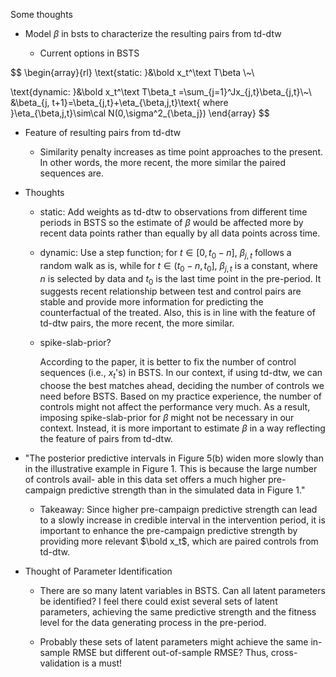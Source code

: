 Some thoughts

+ Model $\beta$ in bsts to characterize the resulting pairs from td-dtw
  
  + Current options in BSTS
  
$$
\begin{array}{rl}
\text{static: }&\bold x_t^\text T\beta \\~\\

\text{dynamic: }&\bold x_t^\text T\beta_t =\sum_{j=1}^Jx_{j,t}\beta_{j,t}\\~\\
&\beta_{j, t+1}=\beta_{j,t}+\eta_{\beta,j,t}\text{ where }\eta_{\beta,j,t}\sim\cal N(0,\sigma^2_{\beta_j})
\end{array}
$$
  
  + Feature of resulting pairs from td-dtw
    
    + Similarity penalty increases as time point approaches to the present. In other words, the more recent, the more similar the paired sequences are.
  
  + Thoughts
    
    + static: Add weights as td-dtw to observations from different time periods in BSTS so the estimate of  $\beta$ would be affected more by recent data points rather than equally by all data points across time.
    
    + dynamic: Use a step function; for $t\in [0, t_0-n]$, $\beta_{j,t}$ follows a random walk as is, while for $t\in(t_0-n, t_0]$, $\beta_{j,t}$ is a constant, where $n$ is selected by data and $t_0$ is the last time point in the pre-period. It suggests recent relationship between test and control pairs are stable and provide more information for predicting the counterfactual of the treated. Also, this is in line with the feature of td-dtw pairs, the more recent, the more similar.
    
    + spike-slab-prior? 
      
      According to the paper, it is better to fix the number of control sequences (i.e., $x_t$'s) in BSTS. In our context, if using td-dtw, we can choose the best matches ahead, deciding the number of controls we need before BSTS. Based on my practice experience, the number of controls might not affect the performance very much. As a result, imposing spike-slab-prior for $\beta$ might not be necessary in our context. Instead, it is more important to estimate $\beta$ in a way reflecting the feature of pairs from td-dtw.

+ "The posterior predictive intervals in Figure 5(b) widen more slowly than in the
  illustrative example in Figure 1. This is because the large number of controls avail-
  able in this data set offers a much higher pre-campaign predictive strength than in
  the simulated data in Figure 1."
  
  + Takeaway: Since higher pre-campaign predictive strength can lead to a slowly increase in credible interval in the intervention period, it is important to enhance the pre-campaign predictive strength by providing more relevant $\bold x_t$, which are paired controls from td-dtw.

+ Thought of Parameter Identification
  
  + There are so many latent variables in BSTS. Can all latent parameters be identified? I feel there could exist several sets of latent parameters, achieving the same predictive strength and the fitness level for the data generating process in the pre-period.
  
  + Probably these sets of latent parameters might achieve the same in-sample RMSE but different out-of-sample RMSE? Thus, cross-validation is a must! 


